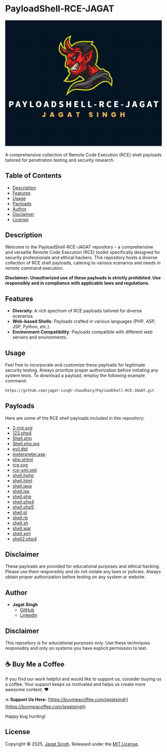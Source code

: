 # PayloadShell-RCE-JAGAT

![RCE Shell Logo](https://github.com/jagat-singh-chaudhary/PayloadShell-RCE-JAGAT/blob/main/logo.png.png)

A comprehensive collection of Remote Code Execution (RCE) shell payloads tailored for penetration testing and security research.

## Table of Contents

- [Description](#description)
- [Features](#features)
- [Usage](#usage)
- [Payloads](#payloads)
- [Author](#author)
- [Disclaimer](#disclaimer)
- [License](#license)

## Description

Welcome to the PayloadShell-RCE-JAGAT repository – a comprehensive and versatile Remote Code Execution (RCE) toolkit specifically designed for security professionals and ethical hackers. This repository hosts a diverse collection of RCE shell payloads, catering to various scenarios and needs in remote command execution.

**Disclaimer: Unauthorized use of these payloads is strictly prohibited. Use responsibly and in compliance with applicable laws and regulations.**

## Features

- **Diversity**: A rich spectrum of RCE payloads tailored for diverse scenarios.
- **Web-based Shells**: Payloads crafted in various languages (PHP, ASP, JSP, Python, etc.).
- **Environment Compatibility**: Payloads compatible with different web servers and environments.

## Usage

Feel free to incorporate and customize these payloads for legitimate security testing. Always prioritize proper authorization before initiating any system tests. To download a payload, employ the following example command:

```bash
https://github.com/jagat-singh-chaudhary/PayloadShell-RCE-JAGAT.git
```

## Payloads

Here are some of the RCE shell payloads included in this repository:

- [2-rce.svg](2-rce.svg)
- [123.php4](123.php4)
- [Shell.php](Shell.php)
- [Shell.php.jpg](Shell.php.jpg)
- [evil.dtd](evil.dtd)
- [meterpreter.asp](meterpreter.asp)
- [php.shtml](php.shtml)
- [rce.svg](rce.svg)
- [rce-xml.xml](rce-xml.xml)
- [shell.hphp](shell.hphp)
- [shell.html](shell.html)
- [shell.java](shell.java)
- [shell.jsp](shell.jsp)
- [shell.php](shell.php)
- [shell.php4](shell.php4)
- [shell.php5](shell.php5)
- [shell.pl](shell.pl)
- [shell.rb](shell.rb)
- [shell.sh](shell.sh)
- [shell.war](shell.war)
- [shell.xml](shell.xml)
- [shell2.php4](shell2.php4)


## Disclaimer

These payloads are provided for educational purposes and ethical hacking. Please use them responsibly and do not violate any laws or policies. Always obtain proper authorization before testing on any system or website.



## Author

- **Jagat Singh**
  - [GitHub](https://github.com/jagat-singh-chaudhary)
  - [LinkedIn](https://www.linkedin.com/in/jagat-singh-b824701b8/)


## Disclaimer

This repository is for educational purposes only. Use these techniques responsibly and only on systems you have explicit permission to test.

## ☕ Buy Me a Coffee

If you find our work helpful and would like to support us, consider buying us a coffee. Your support keeps us motivated and helps us create more awesome content. ❤️

☕ **Support Us Here:** [https://buymeacoffee.com/jagatsingh](https://buymeacoffee.com/jagatsingh)

Happy bug hunting!

## License

Copyright © 2025, [Jagat Singh](https://github.com/jagat-singh-chaudhary). Released under the [MIT License](LICENSE).
